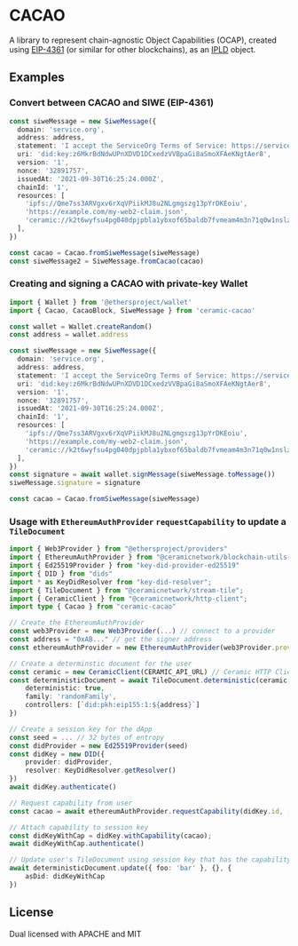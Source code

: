 # CACAO

A library to represent chain-agnostic Object Capabilities (OCAP), created using [EIP-4361](https://github.com/ethereum/EIPs/blob/5e9b0fe0728e160f56dd1e4cbf7dc0a0b1772f82/EIPS/eip-4361.md) (or similar for other blockchains), as an [IPLD](https://ipld.io/) object.

## Examples

### Convert between CACAO and SIWE (EIP-4361)

```typescript
const siweMessage = new SiweMessage({
  domain: 'service.org',
  address: address,
  statement: 'I accept the ServiceOrg Terms of Service: https://service.org/tos',
  uri: 'did:key:z6MkrBdNdwUPnXDVD1DCxedzVVBpaGi8aSmoXFAeKNgtAer8',
  version: '1',
  nonce: '32891757',
  issuedAt: '2021-09-30T16:25:24.000Z',
  chainId: '1',
  resources: [
    'ipfs://Qme7ss3ARVgxv6rXqVPiikMJ8u2NLgmgszg13pYrDKEoiu',
    'https://example.com/my-web2-claim.json',
    'ceramic://k2t6wyfsu4pg040dpjpbla1ybxof65baldb7fvmeam4m3n71q0w1nslz609u2d',
  ],
})

const cacao = Cacao.fromSiweMessage(siweMessage)
const siweMessage2 = SiweMessage.fromCacao(cacao)
```

### Creating and signing a CACAO with private-key Wallet

```typescript
import { Wallet } from '@ethersproject/wallet'
import { Cacao, CacaoBlock, SiweMessage } from 'ceramic-cacao'

const wallet = Wallet.createRandom()
const address = wallet.address

const siweMessage = new SiweMessage({
  domain: 'service.org',
  address: address,
  statement: 'I accept the ServiceOrg Terms of Service: https://service.org/tos',
  uri: 'did:key:z6MkrBdNdwUPnXDVD1DCxedzVVBpaGi8aSmoXFAeKNgtAer8',
  version: '1',
  nonce: '32891757',
  issuedAt: '2021-09-30T16:25:24.000Z',
  chainId: '1',
  resources: [
    'ipfs://Qme7ss3ARVgxv6rXqVPiikMJ8u2NLgmgszg13pYrDKEoiu',
    'https://example.com/my-web2-claim.json',
    'ceramic://k2t6wyfsu4pg040dpjpbla1ybxof65baldb7fvmeam4m3n71q0w1nslz609u2d',
  ],
})
const signature = await wallet.signMessage(siweMessage.toMessage())
siweMessage.signature = signature

const cacao = Cacao.fromSiweMessage(siweMessage)
```

### Usage with `EthereumAuthProvider` `requestCapability` to update a `TileDocument`

```typescript
import { Web3Provider } from "@ethersproject/providers"
import { EthereumAuthProvider } from "@ceramicnetwork/blockchain-utils-linking";
import { Ed25519Provider } from "key-did-provider-ed25519"
import { DID } from "dids"
import * as KeyDidResolver from "key-did-resolver";
import { TileDocument } from "@ceramicnetwork/stream-tile";
import { CeramicClient } from "@ceramicnetwork/http-client";
import type { Cacao } from "ceramic-cacao"

// Create the EthereumAuthProvider
const web3Provider = new Web3Provider(...) // connect to a provider
const address = "0xAB..." // get the signer address
const ethereumAuthProvider = new EthereumAuthProvider(web3Provider.provider, address) // Note: we pass the underlying RPC provider, not the ethers.js wrapped version

// Create a determinstic document for the user
const ceramic = new CeramicClient(CERAMIC_API_URL) // Ceramic HTTP Client
const deterministicDocument = await TileDocument.deterministic(ceramic, {
    deterministic: true,
    family: 'randomFamily',
    controllers: [`did:pkh:eip155:1:${address}`]
})

// Create a session key for the dApp
const seed = ... // 32 bytes of entropy
const didProvider = new Ed25519Provider(seed)
const didKey = new DID({
    provider: didProvider,
    resolver: KeyDidResolver.getResolver()
})
await didKey.authenticate()

// Request capability from user
const cacao = await ethereumAuthProvider.requestCapability(didKey.id, [deterministicDocument.id.toUrl()])

// Attach capability to session key
const didKeyWithCap = didKey.withCapability(cacao);
await didKeyWithCap.authenticate()

// Update user's TileDocument using session key that has the capability
await deterministicDocument.update({ foo: 'bar' }, {}, {
    asDid: didKeyWithCap
})
```

## License

Dual licensed with APACHE and MIT
